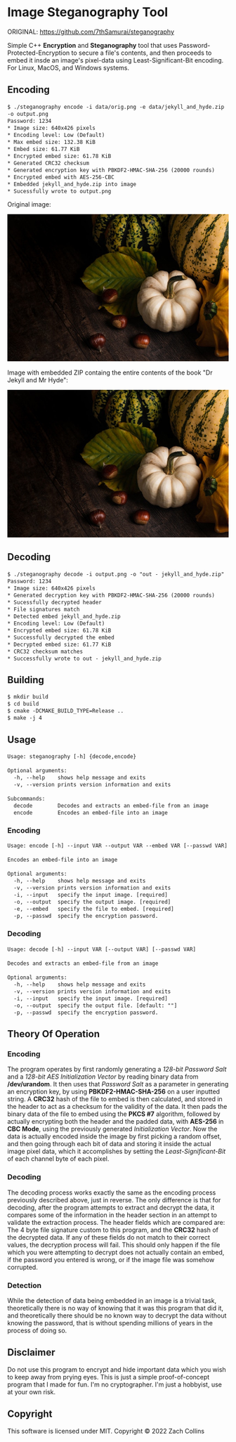 # Image Steganography Tool

ORIGINAL: https://github.com/7thSamurai/steganography

Simple C++ **Encryption** and **Steganography** tool that uses Password-Protected-Encryption to secure a file's contents, and then proceeds to embed it 
insde an image's pixel-data using Least-Significant-Bit encoding. For Linux, MacOS, and Windows systems.

## Encoding

```
$ ./steganography encode -i data/orig.png -e data/jekyll_and_hyde.zip -o output.png
Password: 1234
* Image size: 640x426 pixels
* Encoding level: Low (Default)
* Max embed size: 132.38 KiB
* Embed size: 61.77 KiB
* Encrypted embed size: 61.78 KiB
* Generated CRC32 checksum
* Generated encryption key with PBKDF2-HMAC-SHA-256 (20000 rounds)
* Encrypted embed with AES-256-CBC
* Embedded jekyll_and_hyde.zip into image
* Sucessfully wrote to output.png
```

Original image:

![Original image](data/orig.png)

Image with embedded ZIP containg the entire contents of the book "Dr Jekyll and Mr Hyde":

![Image with embed](data/output.png)

## Decoding

```
$ ./steganography decode -i output.png -o "out - jekyll_and_hyde.zip"
Password: 1234
* Image size: 640x426 pixels
* Generated decryption key with PBKDF2-HMAC-SHA-256 (20000 rounds)
* Sucessfully decrypted header
* File signatures match
* Detected embed jekyll_and_hyde.zip
* Encoding level: Low (Default)
* Encrypted embed size: 61.78 KiB
* Successfully decrypted the embed
* Decrypted embed size: 61.77 KiB
* CRC32 checksum matches
* Successfully wrote to out - jekyll_and_hyde.zip
```

## Building

```
$ mkdir build
$ cd build
$ cmake -DCMAKE_BUILD_TYPE=Release ..
$ make -j 4
```

## Usage

```
Usage: steganography [-h] {decode,encode}

Optional arguments:
  -h, --help   	shows help message and exits
  -v, --version	prints version information and exits

Subcommands:
  decode        Decodes and extracts an embed-file from an image
  encode        Encodes an embed-file into an image
```

### Encoding

```
Usage: encode [-h] --input VAR --output VAR --embed VAR [--passwd VAR]

Encodes an embed-file into an image

Optional arguments:
  -h, --help   	shows help message and exits
  -v, --version	prints version information and exits
  -i, --input  	specify the input image. [required]
  -o, --output 	specify the output image. [required]
  -e, --embed  	specify the file to embed. [required]
  -p, --passwd 	specify the encryption password.
```

### Decoding

```
Usage: decode [-h] --input VAR [--output VAR] [--passwd VAR]

Decodes and extracts an embed-file from an image

Optional arguments:
  -h, --help   	shows help message and exits
  -v, --version	prints version information and exits
  -i, --input  	specify the input image. [required]
  -o, --output 	specify the output file. [default: ""]
  -p, --passwd 	specify the encryption password.
```

## Theory Of Operation

### Encoding

The program operates by first randomly generating a *128-bit Password Salt* and a *128-bit AES Initialization Vector* by reading binary data from **/dev/urandom**.
It then uses that *Password Salt* as a parameter in generating an encryption key, by using **PBKDF2-HMAC-SHA-256** on a user inputted string.
A **CRC32** hash of the file to embed is then calculated, and stored in the header to act as a checksum for the validity of the data.
It then pads the binary data of the file to embed using the **PKCS #7** algorithm, followed by actually encrypting both the header and
the padded data, with **AES-256** in **CBC Mode**, using the previously generated *Initialization Vector*.
Now the data is actually encoded inside the image by first picking a random offset, and then going through each bit of data and storing it 
inside the actual image pixel data, which it accomplishes by setting the *Least-Significant-Bit* of each channel byte of each pixel.

### Decoding

The decoding process works exactly the same as the encoding process previously described above, just in reverse. 
The only difference is that for decoding, after the program attempts to extract and decrypt the data, it compares some of the information in the header section 
in an attempt to validate the extraction process. The header fields which are compared are: The 4 byte file signature custom to this program, and the 
**CRC32** hash of the decrypted data. 
If any of these fields do not match to their correct values, the decryption process will fail. This should only happen if the file which you were attempting to 
decrypt does not actually contain an embed, if the password you entered is wrong, or if the image file was somehow corrupted.

### Detection

While the detection of data being embedded in an image is a trivial task, theoretically there is no way of knowing that it was this program that did it, and theoretically
there should be no known way to decrypt the data without knowing the password, that is without spending millions of years in the process of doing so.

## Disclaimer

Do not use this program to encrypt and hide important data which you wish to keep away from prying eyes. This is just a simple proof-of-concept program that I made for fun.
I'm no cryptographer. I'm just a hobbyist, use at your own risk.

## Copyright

This software is licensed under MIT. Copyright © 2022 Zach Collins
